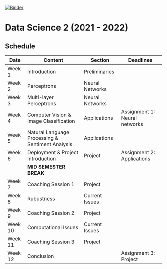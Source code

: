 [![Binder](https://mybinder.org/badge_logo.svg)](https://mybinder.org/v2/gh/tristanvandevelde/datascience2/master)


# Data Science 2 (2021 - 2022)


## Schedule



| Date          | Content                                          | Section                  | Deadlines                     | 
| ------------- | -------------                                    | -------------            | -------------                 |
| Week 1        | Introduction                                     | Preliminaries            |                               |
| Week 2        | Perceptrons                                      | Neural Networks          |                               |
| Week 3        | Multi-layer Perceptrons                          | Neural Networks          |                               |
| Week 4        | Computer Vision & Image Classification           | Applications             | Assignment 1: Neural networks | 
| Week 5        | Natural Language Processing & Sentiment Analysis | Applications             |                               |
| Week 6        | Deployment & Project Introduction                | Project                  | Assignment 2: Applications    |
|               | **MID SEMESTER BREAK**                           |                          |                               |
| Week 7        | Coaching Session 1                               | Project                  |                               |
| Week 8        | Rubustness                                       | Current Issues           |                               |
| Week 9        | Coaching Session 2                               | Project                  |                               |
| Week 10       | Computational Issues                             | Current Issues           |                               |
| Week 11       | Coaching Session 3                               | Project                  |                               |
| Week 12       | Conclusion                                       |                          | Assignment 3: Project         |

<!--

## Project

Students choose one of the following projects:
-->

